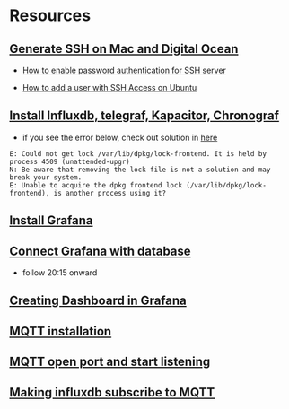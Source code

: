 # Resources

## [Generate SSH on Mac and Digital Ocean](https://www.youtube.com/watch?v=ncua01HTxis)

- [How to enable password authentication for SSH server](https://phoenixnap.com/kb/ssh-permission-denied-publickey)

- [How to add a user with SSH Access on Ubuntu](https://www.youtube.com/watch?v=COp6JtP45o8)
	

## [Install Influxdb, telegraf, Kapacitor, Chronograf](https://www.digitalocean.com/community/tutorials/how-to-monitor-system-metrics-with-the-tick-stack-on-ubuntu-16-04)
- if you see the error below, check out solution in [here](https://itsfoss.com/could-not-get-lock-error/)
```root@TestVersion:~# sudo apt-get install influxdb
E: Could not get lock /var/lib/dpkg/lock-frontend. It is held by process 4509 (unattended-upgr)
N: Be aware that removing the lock file is not a solution and may break your system.
E: Unable to acquire the dpkg frontend lock (/var/lib/dpkg/lock-frontend), is another process using it?
```
	
## [Install Grafana](https://www.digitalocean.com/community/tutorials/how-to-install-and-secure-grafana-on-ubuntu-18-04)

## [Connect Grafana with database](https://www.youtube.com/watch?v=pE7zU4MOqC8) 
- follow 20:15 onward

## [Creating Dashboard in Grafana](https://www.youtube.com/watch?v=7kfgTtQzSG0)

## [MQTT installation](https://www.digitalocean.com/community/tutorials/how-to-install-and-secure-the-mosquitto-mqtt-messaging-broker-on-debian-10)

## [MQTT open port and start listening](https://www.digitalocean.com/community/questions/how-to-setup-a-mosquitto-mqtt-server-and-receive-data-from-owntracks)

## [Making influxdb subscribe to MQTT](https://www.hackster.io/nacktnasenwombat/temperature-humidity-measurement-with-nodemcu-191c46)
